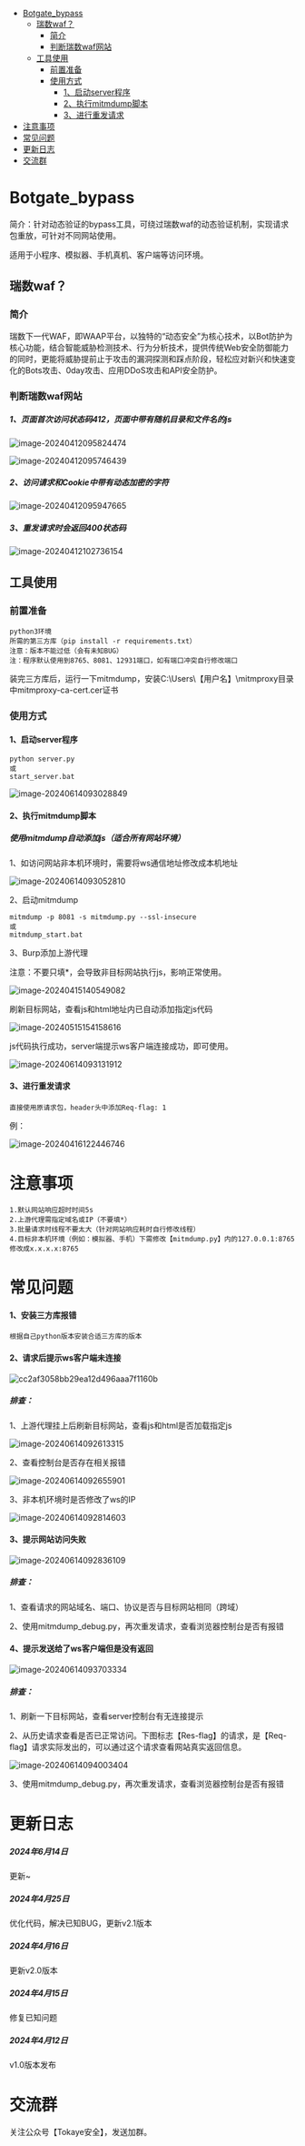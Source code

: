 * [Botgate_bypass](#botgate_bypass)
  * [瑞数waf？](#瑞数waf)
    * [简介](#简介)
    * [判断瑞数waf网站](#判断瑞数waf网站)
  * [工具使用](#工具使用)
    * [前置准备](#前置准备)
    * [使用方式](#使用方式)
      * [1、启动server程序](#1启动server程序)
      * [2、执行mitmdump脚本](#2执行mitmdump脚本)
      * [3、进行重发请求](#3进行重发请求)
* [注意事项](#注意事项)
* [常见问题](#常见问题)
* [更新日志](#更新日志)
* [交流群](#交流群)

# Botgate_bypass

简介：针对动态验证的bypass工具，可绕过瑞数waf的动态验证机制，实现请求包重放，可针对不同网站使用。

适用于小程序、模拟器、手机真机、客户端等访问环境。

## 瑞数waf？

### 简介

瑞数下一代WAF，即WAAP平台，以独特的“动态安全”为核心技术，以Bot防护为核心功能，结合智能威胁检测技术、行为分析技术，提供传统Web安全防御能力的同时，更能将威胁提前止于攻击的漏洞探测和踩点阶段，轻松应对新兴和快速变化的Bots攻击、0day攻击、应用DDoS攻击和API安全防护。

### 判断瑞数waf网站

##### 1、页面首次访问状态码412，页面中带有随机目录和文件名的js

![image-20240412095824474](./assets/image-20240412095824474.png)

![image-20240412095746439](./assets/image-20240412095746439.png)

##### 2、访问请求和Cookie中带有动态加密的字符

![image-20240412095947665](./assets/image-20240412095947665.png)

##### 3、重发请求时会返回400状态码

![image-20240412102736154](./assets/image-20240412102736154.png)

## 工具使用

### 前置准备

```
python3环境
所需的第三方库（pip install -r requirements.txt）
注意：版本不能过低（会有未知BUG）
注：程序默认使用到8765、8081、12931端口，如有端口冲突自行修改端口
```

装完三方库后，运行一下mitmdump，安装C:\Users\【用户名】\mitmproxy目录中mitmproxy-ca-cert.cer证书

### 使用方式

#### 1、启动server程序

```
python server.py
或
start_server.bat
```

![image-20240614093028849](./assets/image-20240614093028849.png)

#### 2、执行mitmdump脚本

##### 使用mitmdump自动添加js（适合所有网站环境）

1、如访问网站非本机环境时，需要将ws通信地址修改成本机地址

![image-20240614093052810](./assets/image-20240614093052810.png)

2、启动mitmdump

```
mitmdump -p 8081 -s mitmdump.py --ssl-insecure
或
mitmdump_start.bat
```

3、Burp添加上游代理

注意：不要只填*，会导致非目标网站执行js，影响正常使用。

![image-20240415140549082](./assets/image-20240415140549082.png)

刷新目标网站，查看js和html地址内已自动添加指定js代码

![image-20240515154158616](./assets/image-20240515154158616.png)

js代码执行成功，server端提示ws客户端连接成功，即可使用。

![image-20240614093131912](./assets/image-20240614093131912.png)

#### 3、进行重发请求

```
直接使用原请求包，header头中添加Req-flag: 1
```

例：

![image-20240416122446746](./assets/image-20240416122446746.png)

# 注意事项

```
1.默认网站响应超时时间5s
2.上游代理需指定域名或IP（不要填*）
3.批量请求时线程不要太大（针对网站响应耗时自行修改线程）
4.目标非本机环境（例如：模拟器、手机）下需修改【mitmdump.py】内的127.0.0.1:8765修改成x.x.x.x:8765
```

# 常见问题

#### 1、安装三方库报错

```
根据自己python版本安装合适三方库的版本
```

#### 2、请求后提示ws客户端未连接

![cc2af3058bb29ea12d496aaa7f1160b](./assets/cc2af3058bb29ea12d496aaa7f1160b.png)

##### 排查：

1、上游代理挂上后刷新目标网站，查看js和html是否加载指定js

![image-20240614092613315](./assets/image-20240614092613315.png)

2、查看控制台是否存在相关报错

![image-20240614092655901](./assets/image-20240614092655901.png)

3、非本机环境时是否修改了ws的IP

![image-20240614092814603](./assets/image-20240614092814603.png)

#### 3、提示网站访问失败

![image-20240614092836109](./assets/image-20240614092836109.png)



##### 排查：

1、查看请求的网站域名、端口、协议是否与目标网站相同（跨域）

2、使用mitmdump_debug.py，再次重发请求，查看浏览器控制台是否有报错

#### 4、提示发送给了ws客户端但是没有返回

![image-20240614093703334](./assets/image-20240614093703334.png)

##### 排查：

1、刷新一下目标网站，查看server控制台有无连接提示

2、从历史请求查看是否已正常访问。下图标志【Res-flag】的请求，是【Req-flag】请求实际发出的，可以通过这个请求查看网站真实返回信息。

![image-20240614094003404](./assets/image-20240614094003404.png)

3、使用mitmdump_debug.py，再次重发请求，查看浏览器控制台是否有报错

# 更新日志

##### 2024年6月14日

更新~

##### 2024年4月25日

优化代码，解决已知BUG，更新v2.1版本

##### 2024年4月16日

更新v2.0版本

##### 2024年4月15日

修复已知问题

##### 2024年4月12日

v1.0版本发布

# 交流群

关注公众号【Tokaye安全】，发送加群。

